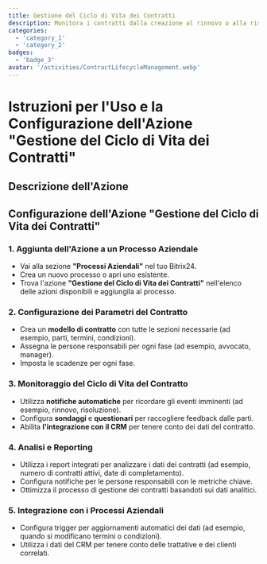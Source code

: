 ```yaml
---
title: Gestione del Ciclo di Vita dei Contratti
description: Monitora i contratti dalla creazione al rinnovo o alla risoluzione.
categories: 
  - 'category_1'
  - 'category_2'
badges: 
  - 'badge_3'
avatar: '/activities/ContractLifecycleManagement.webp'
---
```


# Istruzioni per l'Uso e la Configurazione dell'Azione "Gestione del Ciclo di Vita dei Contratti"

## Descrizione dell'Azione

## **Configurazione dell'Azione "Gestione del Ciclo di Vita dei Contratti"**

### 1. Aggiunta dell'Azione a un Processo Aziendale
- Vai alla sezione **"Processi Aziendali"** nel tuo Bitrix24.
- Crea un nuovo processo o apri uno esistente.
- Trova l'azione **"Gestione del Ciclo di Vita dei Contratti"** nell'elenco delle azioni disponibili e aggiungila al processo.

### 2. Configurazione dei Parametri del Contratto
- Crea un **modello di contratto** con tutte le sezioni necessarie (ad esempio, parti, termini, condizioni).
- Assegna le persone responsabili per ogni fase (ad esempio, avvocato, manager).
- Imposta le scadenze per ogni fase.

### 3. Monitoraggio del Ciclo di Vita del Contratto
- Utilizza **notifiche automatiche** per ricordare gli eventi imminenti (ad esempio, rinnovo, risoluzione).
- Configura **sondaggi** e **questionari** per raccogliere feedback dalle parti.
- Abilita **l'integrazione con il CRM** per tenere conto dei dati del contratto.

### 4. Analisi e Reporting
- Utilizza i report integrati per analizzare i dati dei contratti (ad esempio, numero di contratti attivi, date di completamento).
- Configura notifiche per le persone responsabili con le metriche chiave.
- Ottimizza il processo di gestione dei contratti basandoti sui dati analitici.

### 5. Integrazione con i Processi Aziendali
- Configura trigger per aggiornamenti automatici dei dati (ad esempio, quando si modificano termini o condizioni).
- Utilizza i dati del CRM per tenere conto delle trattative e dei clienti correlati.